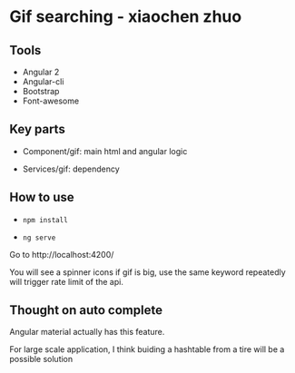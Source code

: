 # Gif searching - xiaochen zhuo


## Tools

- Angular 2
- Angular-cli
- Bootstrap
- Font-awesome

## Key parts

- Component/gif: main html and angular logic

- Services/gif: dependency

## How to use

- ```npm install```

- ```ng serve```

Go to http://localhost:4200/

You will see a spinner icons if gif is big, use the same keyword repeatedly will trigger rate limit of the api.

## Thought on auto complete

Angular material actually has this feature.

For large scale application, I think buiding a hashtable from a tire will be a possible solution 



